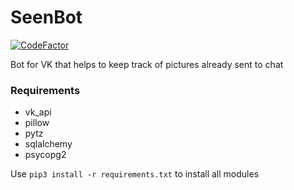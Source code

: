 # SeenBot

[![CodeFactor](https://www.codefactor.io/repository/github/werozel/seenbot/badge)](https://www.codefactor.io/repository/github/werozel/seenbot)

Bot for VK that helps to keep track of pictures already sent to chat

### Requirements

* vk_api
* pillow
* pytz
* sqlalchemy
* psycopg2

Use ``pip3 install -r requirements.txt`` to install all modules

